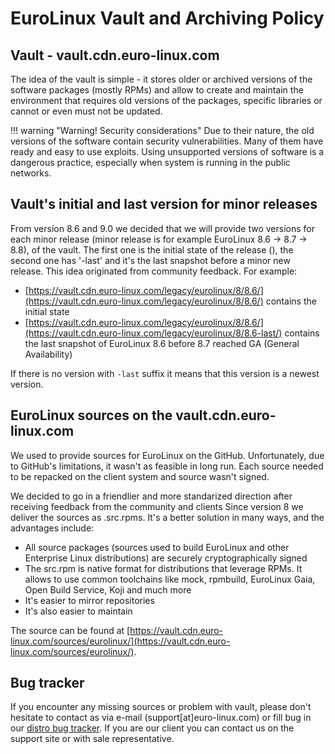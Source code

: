 # EuroLinux Vault and Archiving Policy

## Vault - vault.cdn.euro-linux.com

The idea of the vault is simple - it stores older or archived versions of the
software packages (mostly RPMs) and allow to create and maintain the
environment that requires old versions of the packages, specific libraries or
cannot or even must not be updated.

!!! warning "Warning! Security considerations"
    Due to their nature, the old versions of the software contain security
    vulnerabilities. Many of them have ready and easy to use exploits. Using
    unsupported versions of software is a dangerous practice, especially
    when system is running in the public networks.

## Vault's initial and last version for minor releases

From version 8.6 and 9.0 we decided that we will provide two versions for each
minor release (minor release is for example EuroLinux 8.6 -> 8.7 -> 8.8), of the
vault. The first one is the initial state of the release (), the second one has
'-last' and it's the last snapshot before a minor new release. This idea
originated from community feedback. For example:

- [https://vault.cdn.euro-linux.com/legacy/eurolinux/8/8.6/](https://vault.cdn.euro-linux.com/legacy/eurolinux/8/8.6/)
  contains the initial state
- [https://vault.cdn.euro-linux.com/legacy/eurolinux/8/8.6/](https://vault.cdn.euro-linux.com/legacy/eurolinux/8/8.6-last/)
  contains the last snapshot of EuroLinux 8.6 before 8.7 reached GA (General Availability)

If there is no version with `-last` suffix it means that this version is
a newest version.


## EuroLinux sources on the vault.cdn.euro-linux.com

We used to provide sources for EuroLinux on the GitHub. Unfortunately, due to
GitHub's limitations, it wasn't as feasible in long run. Each source needed to
be repacked on the client system and source wasn't signed.


We decided to go in a friendlier and more standarized direction after receiving
feedback from the community and clients Since version 8 we deliver the sources
as .src.rpms. It's a better solution in many ways, and the advantages include:

- All source packages (sources used to build EuroLinux and other Enterprise
  Linux distributions) are securely cryptographically signed
- The src.rpm is native format for distributions that leverage RPMs. It allows
  to use common toolchains like mock, rpmbuild, EuroLinux Gaia, Open Build Service,
  Koji and much more
- It's easier to mirror repositories
- It's also easier to maintain


The source can be found at
[https://vault.cdn.euro-linux.com/sources/eurolinux/](https://vault.cdn.euro-linux.com/sources/eurolinux/).


## Bug tracker

If you encounter any missing sources or problem with vault, please don't
hesitate to contact as via e-mail (support[at]euro-linux.com) or fill bug in
our [distro bug
tracker](https://github.com/EuroLinux/eurolinux-distro-bugs-and-rfc). If you
are our client you can contact us on the support site or with sale
representative.
